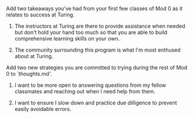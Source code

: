 Add two takeaways you've had from your first few classes of Mod 0 as it relates to success at Turing.

1. The instructors at Turing are there to provide assistance when needed but don't hold your hand too much so that you are able to build comprehensive learning skills on your own.

2. The community surrounding this program is what I'm most enthused about at Turing.

Add two new strategies you are committed to trying during the rest of Mod 0 to `thoughts.md'.

1. I want to be more open to answering questions from my fellow classmates and reaching out when I need help from them.

2. I want to ensure I slow down and practice due dilligence to prevent easily avoidable errors.